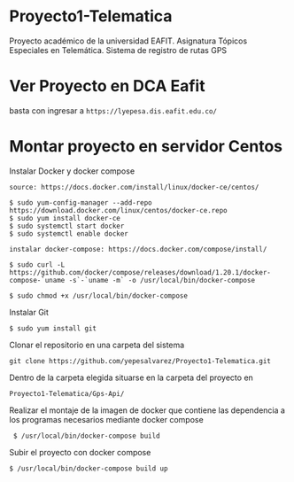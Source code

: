 # Proyecto1-Telematica
Proyecto académico de la universidad EAFIT. Asignatura Tópicos Especiales en Telemática. Sistema de registro de rutas GPS

# Ver Proyecto en DCA Eafit
basta con ingresar a 
``` https://lyepesa.dis.eafit.edu.co/ ```

# Montar proyecto en servidor Centos
Instalar Docker y docker compose
```
source: https://docs.docker.com/install/linux/docker-ce/centos/

$ sudo yum-config-manager --add-repo https://download.docker.com/linux/centos/docker-ce.repo
$ sudo yum install docker-ce
$ sudo systemctl start docker
$ sudo systemctl enable docker

instalar docker-compose: https://docs.docker.com/compose/install/

$ sudo curl -L https://github.com/docker/compose/releases/download/1.20.1/docker-compose-`uname -s`-`uname -m` -o /usr/local/bin/docker-compose

$ sudo chmod +x /usr/local/bin/docker-compose
```
Instalar Git 
```
$ sudo yum install git
```
Clonar el repositorio en una carpeta del sistema
```
git clone https://github.com/yepesalvarez/Proyecto1-Telematica.git
```
Dentro de la carpeta elegida situarse en la carpeta del proyecto en
```
Proyecto1-Telematica/Gps-Api/
```
Realizar el montaje de la imagen de docker que contiene las dependencia a los programas necesarios mediante docker compose
```
 $ /usr/local/bin/docker-compose build
 ```
 Subir el proyecto con docker compose
 ```
 $ /usr/local/bin/docker-compose build up
 ```

